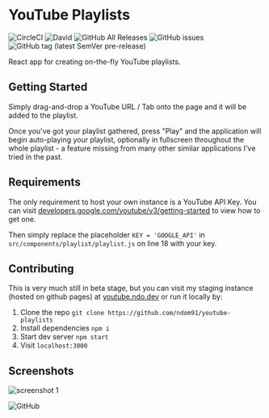 # YouTube Playlists

![CircleCI](https://img.shields.io/circleci/build/github/ndom91/youtube-playlists.svg?style=flat-square)
![David](https://img.shields.io/david/ndom91/youtube-playlists.svg?style=flat-square)
![GitHub All Releases](https://img.shields.io/github/downloads/ndom91/youtube-playlists/total.svg?style=flat-square)
![GitHub issues](https://img.shields.io/github/issues-raw/ndom91/youtube-playlists.svg?style=flat-square)
![GitHub tag (latest SemVer pre-release)](https://img.shields.io/github/tag-pre/ndom91/youtube-playlists.svg?label=rel&style=flat-square)

React app for creating on-the-fly YouTube playlists.

## Getting Started

Simply drag-and-drop a YouTube URL / Tab onto the page and it will be added to the playlist.

Once you've got your playlist gathered, press "Play" and the application will begin auto-playing your playlist, optionally in fullscreen throughout the whole playlist - a feature missing from many other similar applications I've tried in the past.

## Requirements

The only requirement to host your own instance is a YouTube API Key. You can visit [developers.google.com/youtube/v3/getting-started](https://developers.google.com/youtube/v3/getting-started) to view how to get one. 

Then simply replace the placeholder `KEY = 'GOOGLE_API'` in `src/components/playlist/playlist.js` on line 18 with your key.

## Contributing

This is very much still in beta stage, but you can visit my staging instance (hosted on github pages) at [youtube.ndo.dev](https://youtube.ndo.dev) or run it locally by:

1. Clone the repo `git clone https://github.com/ndom91/youtube-playlists`  
2. Install dependencies `npm i`  
3. Start dev server `npm start`  
4. Visit `localhost:3000`

## Screenshots

![screenshot 1](https://imgur.com/e7rd3Rk.png)

![GitHub](https://img.shields.io/github/license/ndom91/youtube-playlists.svg?style=flat-square)
